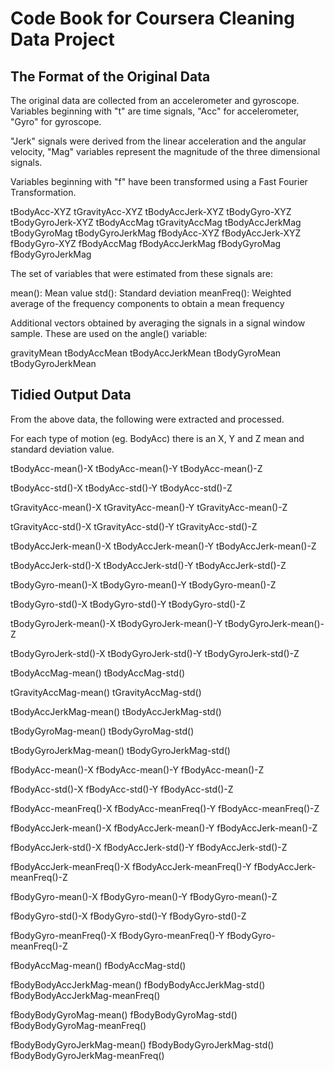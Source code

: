 # Code Book for Coursera Cleaning Data Project


## The Format of the Original Data

The original data are collected from an accelerometer and gyroscope.  Variables beginning with "t" are time signals, "Acc" for accelerometer, "Gyro" for gyroscope.

"Jerk" signals were derived from the linear acceleration and the angular velocity, "Mag" variables represent the magnitude of the three dimensional signals.

Variables beginning with "f" have been transformed using a Fast Fourier Transformation.

tBodyAcc-XYZ
tGravityAcc-XYZ
tBodyAccJerk-XYZ
tBodyGyro-XYZ
tBodyGyroJerk-XYZ
tBodyAccMag
tGravityAccMag
tBodyAccJerkMag
tBodyGyroMag
tBodyGyroJerkMag
fBodyAcc-XYZ
fBodyAccJerk-XYZ
fBodyGyro-XYZ
fBodyAccMag
fBodyAccJerkMag
fBodyGyroMag
fBodyGyroJerkMag

The set of variables that were estimated from these signals are: 

mean(): Mean value
std(): Standard deviation
meanFreq(): Weighted average of the frequency components to obtain a mean frequency

Additional vectors obtained by averaging the signals in a signal window sample. These are used on the angle() variable:

gravityMean
tBodyAccMean
tBodyAccJerkMean
tBodyGyroMean
tBodyGyroJerkMean

## Tidied Output Data

From the above data, the following were extracted and processed.

For each type of motion (eg. BodyAcc) there is an X, Y and Z mean and standard deviation value.

tBodyAcc-mean()-X
tBodyAcc-mean()-Y
tBodyAcc-mean()-Z

tBodyAcc-std()-X
tBodyAcc-std()-Y
tBodyAcc-std()-Z

tGravityAcc-mean()-X
tGravityAcc-mean()-Y
tGravityAcc-mean()-Z

tGravityAcc-std()-X
tGravityAcc-std()-Y
tGravityAcc-std()-Z

tBodyAccJerk-mean()-X
tBodyAccJerk-mean()-Y
tBodyAccJerk-mean()-Z

tBodyAccJerk-std()-X
tBodyAccJerk-std()-Y
tBodyAccJerk-std()-Z

tBodyGyro-mean()-X
tBodyGyro-mean()-Y
tBodyGyro-mean()-Z

tBodyGyro-std()-X
tBodyGyro-std()-Y
tBodyGyro-std()-Z

tBodyGyroJerk-mean()-X
tBodyGyroJerk-mean()-Y
tBodyGyroJerk-mean()-Z

tBodyGyroJerk-std()-X
tBodyGyroJerk-std()-Y
tBodyGyroJerk-std()-Z

tBodyAccMag-mean()
tBodyAccMag-std()

tGravityAccMag-mean()
tGravityAccMag-std()

tBodyAccJerkMag-mean()
tBodyAccJerkMag-std()

tBodyGyroMag-mean()
tBodyGyroMag-std()

tBodyGyroJerkMag-mean()
tBodyGyroJerkMag-std()

fBodyAcc-mean()-X
fBodyAcc-mean()-Y
fBodyAcc-mean()-Z

fBodyAcc-std()-X
fBodyAcc-std()-Y
fBodyAcc-std()-Z

fBodyAcc-meanFreq()-X
fBodyAcc-meanFreq()-Y
fBodyAcc-meanFreq()-Z

fBodyAccJerk-mean()-X
fBodyAccJerk-mean()-Y
fBodyAccJerk-mean()-Z

fBodyAccJerk-std()-X
fBodyAccJerk-std()-Y
fBodyAccJerk-std()-Z

fBodyAccJerk-meanFreq()-X
fBodyAccJerk-meanFreq()-Y
fBodyAccJerk-meanFreq()-Z

fBodyGyro-mean()-X
fBodyGyro-mean()-Y
fBodyGyro-mean()-Z

fBodyGyro-std()-X
fBodyGyro-std()-Y
fBodyGyro-std()-Z

fBodyGyro-meanFreq()-X
fBodyGyro-meanFreq()-Y
fBodyGyro-meanFreq()-Z

fBodyAccMag-mean()
fBodyAccMag-std()

fBodyBodyAccJerkMag-mean()
fBodyBodyAccJerkMag-std()
fBodyBodyAccJerkMag-meanFreq()

fBodyBodyGyroMag-mean()
fBodyBodyGyroMag-std()
fBodyBodyGyroMag-meanFreq()

fBodyBodyGyroJerkMag-mean()
fBodyBodyGyroJerkMag-std()
fBodyBodyGyroJerkMag-meanFreq()

